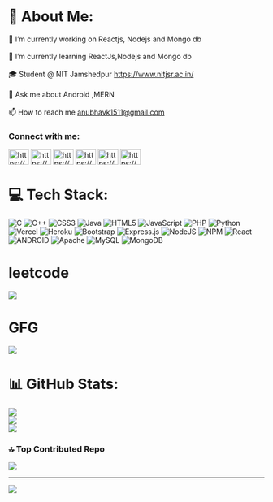 # 💫 About Me:
🔭 I’m currently working on Reactjs, Nodejs and Mongo db<br><br>🌱 I’m currently learning ReactJs,Nodejs and Mongo db<br><br>🎓 Student @ NIT Jamshedpur https://www.nitjsr.ac.in/<br><br>💬 Ask me about Android ,MERN<br><br>📫 How to reach me anubhavk1511@gmail.com<br>

<h3 align="left">Connect with me:</h3>
<p align="left">
<a href="https://dev.to/https://dev.to/anuk1511" target="blank"><img align="center" src="https://raw.githubusercontent.com/rahuldkjain/github-profile-readme-generator/master/src/images/icons/Social/devto.svg" alt="https://dev.to/anuk1511" height="30" width="40" /></a>
<a href="https://www.linkedin.com/in/anubhav-kharwar-750618175/" target="blank"><img align="center" src="https://raw.githubusercontent.com/rahuldkjain/github-profile-readme-generator/master/src/images/icons/Social/linked-in-alt.svg" alt="https://www.linkedin.com/in/anubhav-kharwar-750618175/" height="30" width="40" /></a>
<a href="https://www.codechef.com/users/anubhav_1518" target="blank"><img align="center" src="https://cdn.jsdelivr.net/npm/simple-icons@3.1.0/icons/codechef.svg" alt="https://www.codechef.com/users/anubhav_1518" height="30" width="40" /></a>
<a href="www.hackerrank.com/anubhavk1511?hr_r=1" target="blank"><img align="center" src="https://raw.githubusercontent.com/rahuldkjain/github-profile-readme-generator/master/src/images/icons/Social/hackerrank.svg" alt="https://www.hackerrank.com/anubhavk1511?hr_r=1" height="30" width="40" /></a>
<a href="https://leetcode.com/anuk1511/" target="blank"><img align="center" src="https://raw.githubusercontent.com/rahuldkjain/github-profile-readme-generator/master/src/images/icons/Social/leet-code.svg" alt="https://leetcode.com/anuk1511/" height="30" width="40" /></a>
<a href="https://auth.geeksforgeeks.org/user/anubhavkumar10/practice" target="blank"><img align="center" src="https://raw.githubusercontent.com/rahuldkjain/github-profile-readme-generator/master/src/images/icons/Social/geeks-for-geeks.svg" alt="https://auth.geeksforgeeks.org/user/anubhavkumar10/practice" height="30" width="40" /></a>
</p>

# 💻 Tech Stack:
![C](https://img.shields.io/badge/c-%2300599C.svg?style=for-the-badge&logo=c&logoColor=white) ![C++](https://img.shields.io/badge/c++-%2300599C.svg?style=for-the-badge&logo=c%2B%2B&logoColor=white) ![CSS3](https://img.shields.io/badge/css3-%231572B6.svg?style=for-the-badge&logo=css3&logoColor=white) ![Java](https://img.shields.io/badge/java-%23ED8B00.svg?style=for-the-badge&logo=java&logoColor=white) ![HTML5](https://img.shields.io/badge/html5-%23E34F26.svg?style=for-the-badge&logo=html5&logoColor=white) ![JavaScript](https://img.shields.io/badge/javascript-%23323330.svg?style=for-the-badge&logo=javascript&logoColor=%23F7DF1E) ![PHP](https://img.shields.io/badge/php-%23777BB4.svg?style=for-the-badge&logo=php&logoColor=white) ![Python](https://img.shields.io/badge/python-3670A0?style=for-the-badge&logo=python&logoColor=ffdd54) ![Vercel](https://img.shields.io/badge/vercel-%23000000.svg?style=for-the-badge&logo=vercel&logoColor=white) ![Heroku](https://img.shields.io/badge/heroku-%23430098.svg?style=for-the-badge&logo=heroku&logoColor=white) ![Bootstrap](https://img.shields.io/badge/bootstrap-%23563D7C.svg?style=for-the-badge&logo=bootstrap&logoColor=white) ![Express.js](https://img.shields.io/badge/express.js-%23404d59.svg?style=for-the-badge&logo=express&logoColor=%2361DAFB) ![NodeJS](https://img.shields.io/badge/node.js-6DA55F?style=for-the-badge&logo=node.js&logoColor=white) ![NPM](https://img.shields.io/badge/NPM-%23000000.svg?style=for-the-badge&logo=npm&logoColor=white) ![React](https://img.shields.io/badge/react-%2320232a.svg?style=for-the-badge&logo=react&logoColor=%2361DAFB) ![ANDROID](https://img.shields.io/badge/android-%2320232a.svg?style=for-the-badge&logo=android&logoColor=%a4c639) ![Apache](https://img.shields.io/badge/apache-%23D42029.svg?style=for-the-badge&logo=apache&logoColor=white) ![MySQL](https://img.shields.io/badge/mysql-%2300f.svg?style=for-the-badge&logo=mysql&logoColor=white) ![MongoDB](https://img.shields.io/badge/MongoDB-%234ea94b.svg?style=for-the-badge&logo=mongodb&logoColor=white)
# leetcode
![](https://leetcard.jacoblin.cool/Anuk1511?cache=0)
# GFG
[![](https://geeks-for-geeks-stats-api-napiyo.vercel.app/?userName=anubhavkumar10)](<YOUR_LINK_HERE>)
# 📊 GitHub Stats:
![](https://github-readme-stats.vercel.app/api?username=Anuk-1511&theme=dracula&hide_border=false&include_all_commits=true&count_private=true)<br/>
![](https://github-readme-streak-stats.herokuapp.com/?user=Anuk-1511&theme=dracula&hide_border=false)<br/>
![](https://github-readme-stats.vercel.app/api/top-langs/?username=Anuk-1511&theme=dracula&hide_border=false&include_all_commits=true&count_private=true&layout=compact)

### 🔝 Top Contributed Repo
![](https://github-contributor-stats.vercel.app/api?username=Anuk-1511&limit=5&theme=dark&combine_all_yearly_contributions=true)

---
[![](https://visitcount.itsvg.in/api?id=Anuk-1511&icon=0&color=6)](https://visitcount.itsvg.in)

<!-- Proudly created with GPRM ( https://gprm.itsvg.in ) -->
